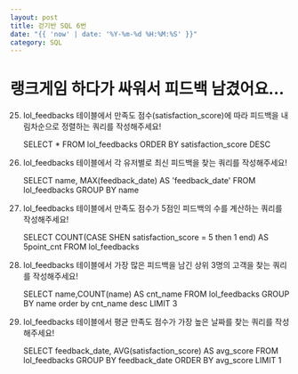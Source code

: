 ```yaml
---
layout: post
title: 걷기반 SQL 6번
date: "{{ 'now' | date: '%Y-%m-%d %H:%M:%S' }}"
category: SQL
---
```

# 랭크게임 하다가 싸워서 피드백 남겼어요…

25. lol_feedbacks 테이블에서 만족도 점수(satisfaction_score)에 따라 피드백을 내림차순으로 정렬하는 쿼리를 작성해주세요!

    SELECT * FROM lol_feedbacks ORDER BY satisfaction_score DESC

26. lol_feedbacks 테이블에서 각 유저별로 최신 피드백을 찾는 쿼리를 작성해주세요!

    SELECT name, MAX(feedback_date) AS 'feedback_date' FROM lol_feedbacks GROUP BY name

27. lol_feedbacks 테이블에서 만족도 점수가 5점인 피드백의 수를 계산하는 쿼리를 작성해주세요!

    SELECT COUNT(CASE SHEN satisfaction_score = 5 then 1 end) AS 5point_cnt FROM lol_feedbacks

28. lol_feedbacks 테이블에서 가장 많은 피드백을 남긴 상위 3명의 고객을 찾는 쿼리를 작성해주세요!

    SELECT name,COUNT(name) AS cnt_name FROM lol_feedbacks GROUP BY name order by cnt_name desc LIMIT 3

29. lol_feedbacks 테이블에서 평균 만족도 점수가 가장 높은 날짜를 찾는 쿼리를 작성해주세요!

    SELECT feedback_date, AVG(satisfaction_score) AS avg_score FROM lol_feedbacks GROUP BY feedback_date ORDER BY avg_score LIMIT 1